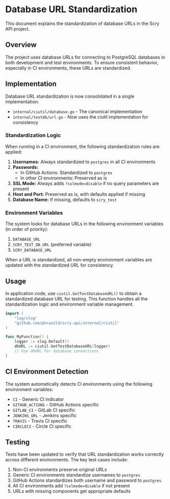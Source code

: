 # Database URL Standardization

This document explains the standardization of database URLs in the Scry API project.

## Overview

The project uses database URLs for connecting to PostgreSQL databases in both development and test environments. To ensure consistent behavior, especially in CI environments, these URLs are standardized.

## Implementation

Database URL standardization is now consolidated in a single implementation:

- `internal/ciutil/database.go` - The canonical implementation
- `internal/testdb/url.go` - Now uses the ciutil implementation for consistency

### Standardization Logic

When running in a CI environment, the following standardization rules are applied:

1. **Usernames:** Always standardized to `postgres` in all CI environments
2. **Passwords:**
   - In GitHub Actions: Standardized to `postgres`
   - In other CI environments: Preserved as is
3. **SSL Mode:** Always adds `?sslmode=disable` if no query parameters are present
4. **Host and Port:** Preserved as is, with defaults applied if missing
5. **Database Name:** If missing, defaults to `scry_test`

### Environment Variables

The system looks for database URLs in the following environment variables (in order of priority):

1. `DATABASE_URL`
2. `SCRY_TEST_DB_URL` (preferred variable)
3. `SCRY_DATABASE_URL`

When a URL is standardized, all non-empty environment variables are updated with the standardized URL for consistency.

## Usage

In application code, use `ciutil.GetTestDatabaseURL()` to obtain a standardized database URL for testing. This function handles all the standardization logic and environment variable management.

```go
import (
    "log/slog"
    "github.com/phrazzld/scry-api/internal/ciutil"
)

func MyFunction() {
    logger := slog.Default()
    dbURL := ciutil.GetTestDatabaseURL(logger)
    // Use dbURL for database connections
}
```

## CI Environment Detection

The system automatically detects CI environments using the following environment variables:

- `CI` - Generic CI indicator
- `GITHUB_ACTIONS` - GitHub Actions specific
- `GITLAB_CI` - GitLab CI specific
- `JENKINS_URL` - Jenkins specific
- `TRAVIS` - Travis CI specific
- `CIRCLECI` - Circle CI specific

## Testing

Tests have been updated to verify that URL standardization works correctly across different environments. The key test cases include:

1. Non-CI environments preserve original URLs
2. Generic CI environments standardize usernames to `postgres`
3. GitHub Actions standardizes both username and password to `postgres`
4. All CI environments add `?sslmode=disable` if not present
5. URLs with missing components get appropriate defaults
